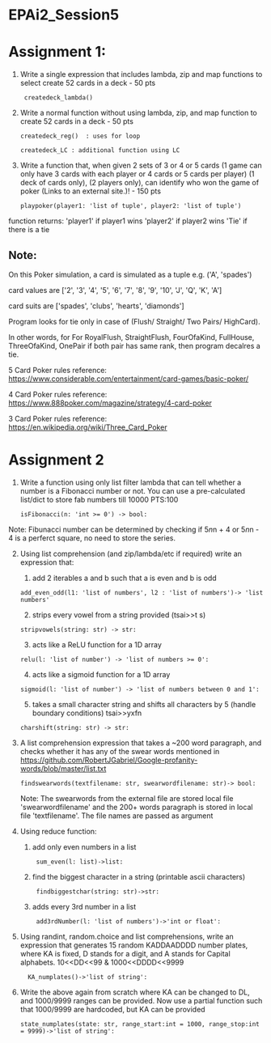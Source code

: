 # EPAi2_Session5

# Assignment 1:

1. Write a single expression that includes lambda, zip and map functions to select create 52 cards in a deck - 50 pts

        createdeck_lambda() 

2. Write a normal function without using lambda, zip, and map function to create 52 cards in a deck - 50 pts

       createdeck_reg()  : uses for loop
       
       createdeck_LC : additional function using LC

3. Write a function that, when given 2 sets of 3 or 4 or 5 cards (1 game can only have 3 cards with each player or 4 cards or 5 cards per player) (1 deck of cards only), (2 players only), can identify who won the game of poker (Links to an external site.)! - 150 pts

       playpoker(player1: 'list of tuple', player2: 'list of tuple')
  
  function returns: 'player1' if player1 wins
                    'player2' if player2 wins
                    'Tie' if there is a tie
                    
 ## Note:
 
  On this Poker simulation, a card is simulated as a tuple e.g. ('A', 'spades')
  
  card values are ['2', '3', '4', '5', '6', '7', '8', '9', '10', 'J', 'Q', 'K', 'A']
  
  card suits are  ['spades', 'clubs', 'hearts', 'diamonds']
  
 Program looks for tie only in case of (Flush/ Straight/ Two Pairs/ HighCard). 
 
 In other words, for For RoyalFlush, StraightFlush, FourOfaKind, FullHouse, ThreeOfaKind, OnePair  if both pair has same rank, then program decalres a tie.
 
 5 Card Poker rules reference:  https://www.considerable.com/entertainment/card-games/basic-poker/
 
 4 Card Poker rules reference:  https://www.888poker.com/magazine/strategy/4-card-poker
 
 3 Card Poker rules reference:  https://en.wikipedia.org/wiki/Three_Card_Poker
  
  
  
# Assignment 2 

1.   Write a function using only list filter lambda that can tell whether a number is a Fibonacci number or not. You can use a pre-calculated list/dict to store fab numbers till 10000 PTS:100

         isFibonacci(n: 'int >= 0') -> bool:  
  
  Note: Fibunacci number can be determined by checking if  5*n*n + 4 or 5*n*n - 4 is a perferct square, no need to store the series.  


2.  Using list comprehension (and zip/lambda/etc if required) write an expression that: 

      1. add 2 iterables a and b such that a is even and b is odd
      
        add_even_odd(l1: 'list of numbers', l2 : 'list of numbers')-> 'list numbers'
       
        
      2. strips every vowel from a string provided (tsai>>t s)
      
        stripvowels(string: str) -> str:
       
       
      3. acts like a ReLU function for a 1D array
      
        relu(l: 'list of number') -> 'list of numbers >= 0': 
       
               
      4. acts like a sigmoid function for a 1D array
      
        sigmoid(l: 'list of number') -> 'list of numbers between 0 and 1':
       
               
      5. takes a small character string and shifts all characters by 5 (handle boundary conditions) tsai>>yxfn
      
        charshift(string: str) -> str:   
        
    
3. A list comprehension expression that takes a ~200 word paragraph, and checks whether it has any of the swear words mentioned in https://github.com/RobertJGabriel/Google-profanity-words/blob/master/list.txt 

       findswearwords(textfilename: str, swearwordfilename: str)-> bool:
      
      Note: The swearwords from the external file are stored local file 'swearwordfilename' and
      the 200+ words paragraph is stored in local file 'textfilename'.
      The file names are passed as argument


4.  Using reduce function: 

    1. add only even numbers in a list
       
            sum_even(l: list)->list:
        
        
    2. find the biggest character in a string (printable ascii characters)
    
            findbiggestchar(string: str)->str:
      
      
    3. adds every 3rd number in a list
    
            add3rdNumber(l: 'list of numbers')->'int or float':
      
     
    
        
5.  Using randint, random.choice and list comprehensions, write an expression that generates 15 random KADDAADDDD number plates, where KA is fixed, D stands for a digit, and A stands for Capital alphabets. 10<<DD<<99 & 1000<<DDDD<<9999

          KA_numplates()->'list of string':
      
      
6.   Write the above again from scratch where KA can be changed to DL, and 1000/9999 ranges can be provided. Now use a partial function such that 1000/9999 are hardcoded, but KA can be provided

         state_numplates(state: str, range_start:int = 1000, range_stop:int = 9999)->'list of string':


    

 


